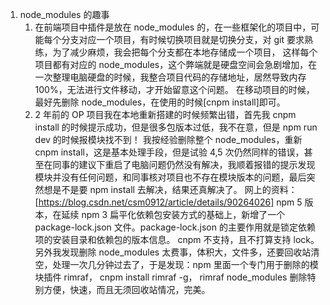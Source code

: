 1. node_modules 的趣事
   1. 在前端项目中插件是放在 node_modules 的，在一些框架化的项目中，可能每个分支对应一个项目，有时候切换项目就是切换分支，对 git 要求熟练，为了减少麻烦，我会把每个分支都在本地存储成一个项目，
      这样每个项目都有对应的 node_modules，这个弊端就是硬盘空间会急剧增加，在一次整理电脑硬盘的时候，我整合项目代码的存储地址，居然导致内存 100%，无法进行文件移动，才开始留意这个问题。
      在移动项目的时候，最好先删除 node_modules，在使用的时候[cnpm install]即可。
   2. 2 年前的 OP 项目我在本地重新搭建的时候频繁出错，首先我 cnpm install 的时候提示成功，但是很多包版本过低，我不在意，但是 npm run dev 的时候报模块找不到！
      我按经验删除整个 node_modules，重新 cnpm install，这是基本处理手段，但是试验 4,5 次仍然同样的错误，甚至在同事的建议下重启了电脑问题仍然没有解决，我顺着报错的提示发现
      模块并没有任何问题，和同事核对项目也不存在模块版本的问题，最后突然想是不是要 npm install 去解决，结果还真解决了。
      网上的资料：[https://blog.csdn.net/csm0912/article/details/90264026]
      npm 5 版本，在延续 npm 3 扁平化依赖包安装方式的基础上，新增了一个 package-lock.json 文件。package-lock.json 的主要作用就是锁定依赖项的安装目录和依赖包的版本信息。
      cnpm 不支持，且不打算支持 lock。
      另外我发现删除 node_modules 太费事，体积大，文件多，还要回收站清空，处理一次几分钟过去了，于是发现：npm 里面一个专门用于删除的模块插件 rimraf，
      cnpm install rimraf -g，
      rimraf node_modules
      删除特别方便，快速，而且无须回收站情况，完美。
